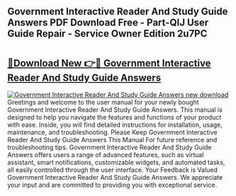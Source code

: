 ## Government Interactive Reader And Study Guide Answers PDF Download Free - Part-QIJ User Guide Repair - Service Owner Edition 2u7PC

# <h2><a href="http://bc72725.oget.top/?id=Government+Interactive+Reader+And+Study+Guide+Answers">🔗Download New 👉🔴 Government Interactive Reader And Study Guide Answers</a></h2>

[![Government Interactive Reader And Study Guide Answers new download](https://i.imgur.com/5g1atiW.png)](http://bc72725.oget.top/?id=Government+Interactive+Reader+And+Study+Guide+Answers)
Greetings and welcome to the user manual for your newly bought Government Interactive Reader And Study Guide Answers. This manual is designed to help you navigate the features and functions of your product with ease. Inside, you will find detailed instructions for installation, usage, maintenance, and troubleshooting. Please Keep Government Interactive Reader And Study Guide Answers This Manual For future reference and troubleshooting tips. Government Interactive Reader And Study Guide Answers offers users a range of advanced features, such as virtual assistant, smart notifications, customizable widgets, and automated tasks, all easily controlled through the user interface. Your Feedback is Valued Government Interactive Reader And Study Guide Answers. We appreciate your input and are committed to providing you with exceptional service.

